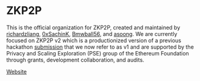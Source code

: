 # ZKP2P
This is the official organization for ZKP2P, created and maintained by [richardzliang](https://twitter.com/richardzliang), [0xSachinK](https://twitter.com/0xSachinK), [Bmwball56](https://twitter.com/Bmwball56), and [asoong](https://twitter.com/asoong91). We are currently focused on ZKP2P v2 which is a productionized version of a previous hackathon [submission](https://github.com/zkp2p/zk-p2p-v1) that we now refer to as v1 and are supported by the Privacy and Scaling Exploration (PSE) group of the Ethereum Foundation through grants, development collaboration, and audits.

[Website](https://www.appliedzkp.org/projects/zkp2p)
